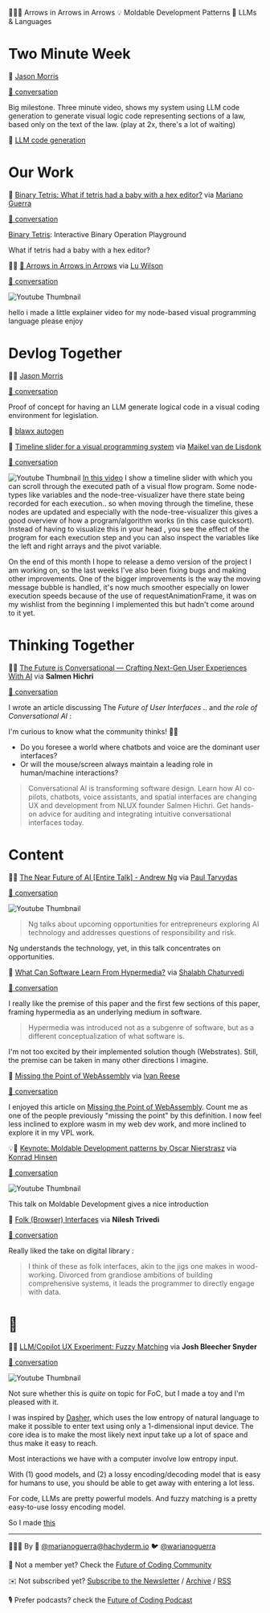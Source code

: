 <!--
.. title: Future of Coding Weekly 2024/01 Week 3
.. slug: future-of-coding-weekly-202401-week-3
.. date: 2024-01-14 23:16:04 UTC+01:00
.. tags: 
.. category: 
.. link: 
.. description: 
.. type: text
-->

🐦‍🎵🐸 Arrows in Arrows in Arrows 💡 Moldable Development Patterns 🤖 LLMs & Languages

# Two Minute Week

💬 [Jason Morris](https://twitter.com/RoundTableLaw)

[🧵 conversation](https://history.futureofcoding.org/history/weekly/2024/01/W3/two-minute-week.html#2024-01-14T19:39:32.593Z)

Big milestone. Three minute video, shows my system using LLM code generation to generate visual logic code representing sections of a law, based only on the text of the law. (play at 2x, there's a lot of waiting)

🎥 [LLM code generation](http://history.futureofcoding.org/history/msg_files/F06/F06DN1E6Q22.mp4)

# Our Work

🧮 [Binary Tetris: What if tetris had a baby with a hex editor?](https://marianoguerra.org/msite/binary-tetris/) via [Mariano Guerra](https://twitter.com/warianoguerra)

[🧵 conversation](https://history.futureofcoding.org/history/weekly/2024/01/W3/share-your-work.html#2024-01-12T15:31:50.656Z)

[Binary Tetris](https://marianoguerra.org/msite/binary-tetris/): Interactive Binary Operation Playground



What if tetris had a baby with a hex editor?


🐸🎥 [🎵 Arrows in Arrows in Arrows](https://www.youtube.com/watch?v=DNBKdU6XrLY) via [Lu Wilson](https://twitter.com/TodePond)

[🧵 conversation](https://history.futureofcoding.org/history/weekly/2024/01/W3/share-your-work.html#2024-01-12T17:26:57.472Z)

![Youtube Thumbnail](https://img.youtube.com/vi/DNBKdU6XrLY/hqdefault.jpg)

hello i made a little explainer video for my node-based visual programming language please enjoy

# Devlog Together

🤖💬 [Jason Morris](https://twitter.com/RoundTableLaw)

[🧵 conversation](https://history.futureofcoding.org/history/weekly/2024/01/W3/devlog-together.html#2024-01-08T05:43:45.564Z)

Proof of concept for having an LLM generate logical code in a visual coding environment for legislation.

🎥 [blawx autogen](http://history.futureofcoding.org/history/msg_files/F06/F06D6HGPJJD.mp4)

🎥 [Timeline slider for a visual programming system](https://youtu.be/glFRPjWWlzA) via [Maikel van de Lisdonk](https://www.devhelpr.com/)

[🧵 conversation](https://history.futureofcoding.org/history/weekly/2024/01/W3/devlog-together.html#2024-01-14T09:40:46.364Z)

![Youtube Thumbnail](https://img.youtube.com/vi/glFRPjWWlzA/hqdefault.jpg)
[In this video](https://youtu.be/glFRPjWWlzA)  I show a timeline slider with which you can scroll through the executed path of a visual flow program. Some node-types like variables and the node-tree-visualizer have there state being recorded for each execution.. so when moving through the timeline, these nodes are updated and especially with the node-tree-visualizer this gives a good overview of how a program/algorithm works (in this case quicksort). Instead of having to visualize this in your head , you see the effect of the program for each execution step and you can also inspect the variables like the left and right arrays and the pivot variable.



On the end of this month I hope to release a demo version of the project I am working on, so the last weeks I've also been fixing bugs and making other improvements. One of the bigger improvements is the way the moving message bubble is handled, it's now much smoother especially on lower execution speeds because of the use of requestAnimationFrame, it was on my wishlist from the beginning I implemented this but hadn't come around to it yet. 

# Thinking Together

🤖📝 [The Future is Conversational ―  Crafting Next-Gen User Experiences With AI](https://www.linkedin.com/pulse/future-conversational-crafting-next-gen-user-ai-salmen-hichri-lpw3e/) via **Salmen Hichri**

[🧵 conversation](https://history.futureofcoding.org/history/weekly/2024/01/W3/thinking-together.html#2024-01-12T10:30:37.065Z)

I wrote an article discussing The  *Future of User Interfaces*  .. and  *the role of Conversational AI* :

I'm curious to know what the community thinks! 🧠💡






* Do you foresee a world where chatbots and voice are the dominant user interfaces?
* Or will the mouse/screen always maintain a leading role in human/machine interactions?

>Conversational AI is transforming software design. Learn how AI co-pilots, chatbots, voice assistants, and spatial interfaces are changing UX and development from NLUX founder Salmen Hichri. Get hands-on advice for auditing and integrating intuitive conversational interfaces today.

# Content

🤖🎥 [The Near Future of AI [Entire Talk]  - Andrew Ng](https://www.youtube.com/watch?v=KDBq0GqKpqA) via [Paul Tarvydas](https://guitarvydas.github.io/2021/09/23/Manifesto.html)

[🧵 conversation](https://history.futureofcoding.org/history/weekly/2024/01/W3/linking-together.html#2024-01-09T04:23:19.380Z)

![Youtube Thumbnail](https://img.youtube.com/vi/KDBq0GqKpqA/hqdefault.jpg)


> Ng talks about upcoming opportunities for entrepreneurs exploring AI technology and addresses questions of responsibility and risk.



Ng understands the technology, yet, in this talk concentrates on opportunities.

📝 [What Can Software Learn From Hypermedia?](https://refuses.github.io/preprints/hypermedia.pdf) via [Shalabh Chaturvedi](https://twitter.com/chatur_shalabh)

[🧵 conversation](https://history.futureofcoding.org/history/weekly/2024/01/W3/linking-together.html#2024-01-09T06:02:27.020Z)

I really like the premise of this paper and the first few sections of this paper, framing hypermedia as an underlying medium in software.




> Hypermedia was introduced not as a subgenre of software, but as a different conceptualization of what software is.



I'm not too excited by their implemented solution though (Webstrates). Still, the premise can be taken in many other directions I imagine.

📝 [Missing the Point of WebAssembly](http://wingolog.org/archives/2024/01/08/missing-the-point-of-webassembly) via [Ivan Reese](http://ivanish.ca/)

[🧵 conversation](https://history.futureofcoding.org/history/weekly/2024/01/W3/linking-together.html#2024-01-10T06:35:31.173Z)

I enjoyed this article on [Missing the Point of WebAssembly](http://wingolog.org/archives/2024/01/08/missing-the-point-of-webassembly). Count me as one of the people previously "missing the point" by this definition. I now feel less inclined to explore wasm in my web dev work, and more inclined to explore it in my VPL work.

💡🎥 [Keynote: Moldable Development patterns by Oscar Nierstrasz](https://youtu.be/g4MVyM7Vrn0?si=VEuVoxqkTYLjCyPB) via [Konrad Hinsen](https://khinsen.net/)

[🧵 conversation](https://history.futureofcoding.org/history/weekly/2024/01/W3/linking-together.html#2024-01-11T16:58:20.986Z)

![Youtube Thumbnail](https://img.youtube.com/vi/g4MVyM7Vrn0/hqdefault.jpg)

This talk on Moldable Development gives a nice introduction

📑 [Folk (Browser) Interfaces](https://cristobal.space/writing/folk.html) via **Nilesh Trivedi**

[🧵 conversation](https://history.futureofcoding.org/history/weekly/2024/01/W3/linking-together.html#2024-01-13T19:52:16.036Z)

Really liked the take on digital library :

>I think of these as folk interfaces, akin to the jigs one makes in wood-working. Divorced from grandiose ambitions of building comprehensive systems, it leads the programmer to directly engage with data.

# 🤖

🤖🎥 [LLM/Copilot UX Experiment: Fuzzy Matching](https://www.youtube.com/watch?v=ajCxCo8b9GQ) via **Josh Bleecher Snyder**

[🧵 conversation](https://history.futureofcoding.org/history/weekly/2024/01/W3/of-ai.html#2024-01-12T22:28:55.776Z)

![Youtube Thumbnail](https://img.youtube.com/vi/ajCxCo8b9GQ/hqdefault.jpg)

Not sure whether this is  _quite_  on topic for FoC, but I made a toy and I'm pleased with it.



I was inspired by [Dasher](http://www.inference.org.uk/dasher/), which uses the low entropy of natural language to make it possible to enter text using only a 1-dimensional input device. The core idea is to make the most likely next input take up a lot of space and thus make it easy to reach.



Most interactions we have with a computer involve low entropy input.



With (1) good models, and (2) a lossy encoding/decoding model that is easy for humans to use, you should be able to get away with entering a lot less.



For code, LLMs are pretty powerful models. And fuzzy matching is a pretty easy-to-use lossy encoding model.



So I made [this](https://www.youtube.com/watch?v=ajCxCo8b9GQ)


----------

👨🏽‍💻 By 🐘 [@marianoguerra@hachyderm.io](https://hachyderm.io/@marianoguerra) 🐦 [@warianoguerra](https://twitter.com/warianoguerra)

💬 Not a member yet? Check the [Future of Coding Community](https://futureofcoding.org/)

✉️ Not subscribed yet? [Subscribe to the Newsletter](https://tinyletter.com/marianoguerra/) / [Archive](https://newsletter.futureofcoding.org/) / [RSS](https://history.futureofcoding.org/newsletter/rss.xml)

🎙️ Prefer podcasts? check the [Future of Coding Podcast](https://futureofcoding.org/episodes/)
